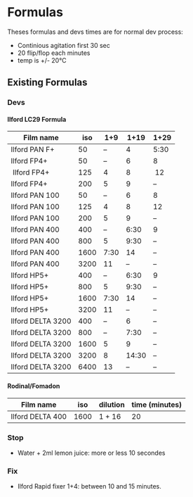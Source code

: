 # Formulas

Theses formulas and devs times are for normal dev process:
  - Continious agitation first 30 sec
  - 20 flip/flop each minutes
  - temp is +/- 20°C

## Existing Formulas

### Devs

#### Ilford LC29 Formula

| Film name | iso |	1+9	| 1+19 | 1+29 |
|---|---|---|---|---|
| Ilford PAN F+ |	50 | – | 4 | 5:30 |
| Ilford FP4+ | 50 | –	| 6	| 8 |
| Ilford FP4+ | 125 | 4	| 8	| 12 |
| Ilford FP4+ |	200	| 5 |	9	| – |
| Ilford PAN 100 | 50 |	– |	6	| 8 |
| Ilford PAN 100 | 125 | 4 | 8 | 12 |
| Ilford PAN 100 | 200 | 5 | 9 | – |
| Ilford PAN 400 | 400 | – | 6:30	| 9 |
| Ilford PAN 400 | 800 | 5 | 9:30	| – |
| Ilford PAN 400 | 1600 | 7:30 | 14 | – |
| Ilford PAN 400 | 3200 | 11 | – | – |
| Ilford HP5+	| 400 | –	| 6:30 | 9 |
| Ilford HP5+	| 800 | 5	| 9:30 | – |
| Ilford HP5+	| 1600 | 7:30 |	14 | – |
| Ilford HP5+	| 3200 | 11	| – |	– |
| Ilford DELTA 3200 |	400 | – | 6 | – |
| Ilford DELTA 3200	| 800 |	–	| 7:30 | – |
| Ilford DELTA 3200	| 1600 | 5 | 9 | – |
| Ilford DELTA 3200	| 3200 | 8 | 14:30 | – |
| Ilford DELTA 3200	| 6400 | 13 | – | – |

#### Rodinal/Fomadon

| Film name	| iso | dilution | time (minutes) |
|---|---|---|---|
| Ilford DELTA 400 | 1600 | 1 + 16 | 20 |

### Stop
  * Water + 2ml lemon juice: more or less 10 secondes

### Fix

 * Ilford Rapid fixer 1+4: between 10 and 15 minutes.
